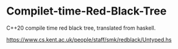 # Compilet-time-Red-Black-Tree
C++20 compile time red black tree, translated from haskell.

https://www.cs.kent.ac.uk/people/staff/smk/redblack/Untyped.hs

